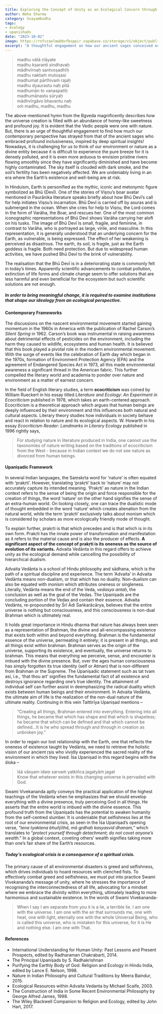 ```yaml
---
title: Exploring the Concept of Unity as an Ecological Concern through Upaniṣads
author: Neha Sharma
category: Svayambodha
tags:
- ecology
- upanishads
date: "2023-10-02"
image: https://rnfvzaelmwbbvfbsppir.supabase.co/storage/v1/object/public/brhatwebsite/05dhiti/conceptofunity.webp
excerpt: "A thoughtful engagement on how our ancient sages conceived ecology and how the concept of Unity can serve as a catalyst for ecological awareness."
---
```


> madhu vātā ṛtāyate  
> madhu kṣaranti sindhavaḥ  
> mādhvīrnaḥ santvoṣadhīḥ  
> madhu naktaṁ mutoṣasi  
> madhumat pārthivaṁ rajaḥ  
> madhu dyaurastu naḥ pitā  
> madhumān to vanaspatiḥ  
> madhumānastu sūryaḥ  
> mādhvīrgāvo bhavantu naḥ  
> oṁ madhu, madhu, madhu  

The above-mentioned hymn from the Ṛgveda magnificently describes how the universe creation is filled with an abundance of honey-like sweetness and profound joy. It is evident that the Vedic people were one with nature. But, there is an urge of thoughtful engagement to find how much our contemporary perspective has strayed from that of the ancient sages who embraced profound inclusiveness, inspired by deep spiritual insights! Nowadays, it is challenging for us to think of our environment or nature as a divine entity because it is difficult to experience the pure breeze for it is densely polluted, and it is even more arduous to envision pristine rivers flowing smoothly since they have significantly diminished and have become highly contaminated. The sky itself is clouded with dark smoke, and the soil’s fertility has been negatively affected. We are undeniably living in an era where the Earth’s existence and well-being are at risk.

In Hinduism, Earth is personified as the mythic, iconic and metonymic figure symbolized as Bhū (Devī).  One of the stories of  Viṣṇu’s boar avatar mentioned in Paurānika literature speaks briefly about how Bhū Devī’s call for help initiates Viṣṇu’s incarnation. Bhū Devī is carried off by asuras and is submerged in the ocean. When she cries for help to Viṣṇu, the Lord comes in the form of Varāha, the Boar, and rescues her. One of the most common iconographic representations of Bhū Devī shows Varāha carrying her aloft on his tusks. The image of Bhū Devī is small, fragile, and feminine, in contrast to Varāha, who is portrayed as large, virile, and masculine. In this representation, it is generally understood that an underlying concern for the Earth, as vulnerable, is being expressed. The effect of her weakening is perceived as disastrous. The earth, its soil, is fragile, just as the Earth goddess is fragile. Both need protection. But due to widespread human activities, we have pushed Bhū Devī to the brink of vulnerability. 

The realisation that the Bhū Devī is in a deteriorating state is commonly felt in today’s times. Apparently scientific advancements to combat pollution,  extinction of life forms and climate change seem to offer solutions that are less harmful and even beneficial for the ecosystem but such scientific solutions are not enough. 

##### In order to bring meaningful change, it is required to examine institutions that shape our ideology from an ecological perspective. 

#### Contemporary Frameworks

The discussions on the nascent environmental movement started gaining momentum in the 1960s in America with the publication of Rachel Carson’s *Silent Spring* in 1962. Carson’s book was instrumental in raising awareness about detrimental effects of pesticides on the environment, including the harm they caused to wildlife, ecosystems and human health. It is believed that this book played a pivotal role in the modern environmental movement. With the surge of events like the celebration of Earth day which began in the 1970s, formation of Environment Protection Agency (EPA) and the agreement of Endangered Species Act in 1973, all this made environmental awareness a significant thread in the American fabric. This further compelled the literary world and academia to ponder over nature and environment as a matter of earnest concern. 

In the field of English literary studies, a term **ecocriticism** was coined by William Rueckert in his essay titled *Literature and Ecology: An Experiment in Ecocriticism* published in 1978, which takes an earth-centered approach. Ecocriticism is a theoretical approach which argues that human beings are deeply influenced by their environment and this influences both natural and cultural aspects. Literary theory studies how individuals in society behave and react in relation to nature and its ecological aspects. W. Howarth in his essay *Ecocriticism Reader: Landmarks in Literary Ecology* published in 1996 rightly says, 

> For studying nature in literature produced in India, one cannot use the taxonomies of nature writing based on the traditions of ecocriticism from the West - because in Indian context we do not see nature as divorced from human beings. 

#### Upaniṣadic Framework

In several Indian languages, the Saṃskṛta word for ‘nature’ is often equated with ‘prakṛti’. However, translating ‘prakṛti’ back to ‘nature’ may not accurately capture its intended meaning. ‘Prakṛti’ as nature in the Indian context refers to the sense of being the origin and force responsible for the creation of things, the word ‘nature’ on the other hand signifies the sense of an extra-human world. On looking closely, one can trace the dualistic mode of thought embedded in the word ‘nature’ which creates alienation from the natural world, while the term ‘prakṛti’ exclusively talks about monism which is considered by scholars as more ecologically friendly mode of thought. 

To explain further, prakṛti is that which precedes and is that which is in its own form. Prakṛti has the innate power of transformation and manifestation as it refers to the material cause and is also the producer of effects. **A significant aspect of the concept of prakṛti is its oneness as the source of evolution of its variants.** Advaita Vedānta in this regard offers to achieve unity as the ecological demand while cancelling the possibility of hierarchical dualism. 

Advaita Vedānta is a school of Hindu philosophy and sādhana, which is the path of a spiritual discipline and experience. The term ‘Advaita’ in Advaita Vedānta means non-dualism, or that which has no duality. Non-dualism can also be equated with monism which attributes oneness or singleness. Literally, Vedānta means the end of the Veda, *vedasya antaḥ*, the conclusion as well as the goal of the Vedas. The Upaniṣads are the concluding portion of the Vedas and contain their essence. Advaita Vedānta, re-propounded by Śrī Ādi Śaṅkarācārya, believes that the entire universe is nothing but consciousness, and this consciousness is non-dual Brahman which is ultimately real. 

It holds great importance in Hindu dharma that nature has always been seen as a representation of Brahman, the divine and all-encompassing existence that exists both within and beyond everything. Brahman is the fundamental essence of the universe, permeating it entirely; it is present in all things, and all things exist within brahman. Brahman serves as the origin of the universe, supporting its existence, and eventually, the universe returns to brahman. This means that everything we perceive, sense, and encounter is imbued with the divine presence. But, over the ages human consciousness has simply forgotten its true identity (self or Atman) that is non-different from Brahman or the Supreme. The Upaniṣadic statement such as tat tvam asi, i.e., ‘that thou art’ signifies the fundamental fact of all existence and destroys ignorance regarding one’s true identity. The attainment of individual self can further assist in deemphasizing the radical duality which exists between human beings and their environment. In Advaita Vedānta, the ultimate aim of life is the realization of the non-dual nature of the ultimate reality. Continuing in this vein Taittirīya Upaniṣad mentions – 

>“Creating all things, Brahman entered into everything. Entering into all things, he became that which has shape and that which is shapeless; he became that which can be defined and that which cannot be defined…It is he who spread through and through in creation as unbroken joy.”

In order to regain our lost relationship with the Earth, one that reflects the oneness of existence taught by Vedānta, we need to retrieve the holistic vision of our ancient ṛṣis who vividly experienced the sacred reality of the environment in which they lived. 
Īśa Upaniṣad in this regard begins with the śloka – 

> īśā vāsyam idaṃ sarvaṁ yatkiñca jagatyāṁ jagat  
> Know that whatever exists in this changing universe is pervaded with God. 

Swami Vivekananda aptly conveys the practical application of the highest teachings of the Vedānta when he emphasizes that we should envelop everything with a divine presence, truly perceiving God in all things. He asserts that the entire world is imbued with the divine essence. This profound truth from the Upaniṣads has the potential to awaken humanity from the self-centred slumber. It is undeniable that selfishness lies at the root of our environmental crisis, as seen in the Īśa Upaniṣad’s opening verse, “*tena tyaktena bhuñjīthā, mā gṛdhaḥ kasyasvid dhanam,*” which translates to “*protect yourself through detachment; do not covet anyone’s wealth*.” In a global context, coveting others’ wealth signifies taking more than one’s fair share of the Earth’s resources. 

##### Today’s ecological crisis is a consequence of a spiritual crisis. 

The primary cause of all environmental disasters is greed and selfishness, which drives individuals to hoard resources with clenched fists. To effectively combat greed and selfishness, we must put into practice Swami Vivekananda’s message of unity, where he stresses the importance of recognising the interconnectedness of all life, advocating for a mindset where we embrace the divinity within everything, ultimately leading to more harmonious and sustainable existence. In the words of Swami Vivekananda- 

> When I say I am separate from you it is a lie, a terrible lie. I am one with the universe. I am one with the air that surrounds me, one with heat, one with light, eternally one with the whole Universal Being, who is called this universe, who is mistaken for this universe, for it is He and nothing else. I am one with That.
	
#### References
- International Understanding for Human Unity: Past Lessons and Present Prospects, edited by Radharaman Chakrabarti, 2014. 
- The Principal Upaniṣads by S. Radhakrishnan
- Purifying the Earthly Body of God: Religion and Ecology in Hindu India, edited by Lance E. Nelson, 1998. 
- Nature in Indian Philosophy and Cultural Traditions by Meera Baindur, 2015. 
- Ecological Resources within Advaita Vedanta by Michael Scaife, 2003. 
- The Construction of India in Some Recent Environmental Philosophy by George Alfred James, 1998. 
- The Wiley Blackwell Companion to Religion and Ecology, edited by John Hart, 2017. 
